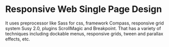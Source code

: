 # Responsive Web Single Page Design
It uses preprocessor like Sass for css, framework Compass, responsive grid system Susy 2.0, plugins ScrollMagic and Breakpoint. That has a variety of techniques including dockable menus, responsive grids, tween and parallax effects, etc.
